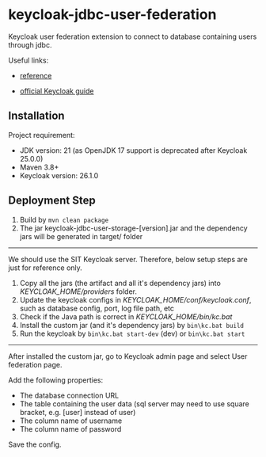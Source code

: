 # keycloak-jdbc-user-federation

Keycloak user federation extension to connect to database containing users through jdbc. 

Useful links:

- [reference](https://github.com/kyrcha/keycloak-mysql-user-federation)

- [official Keycloak guide](https://www.keycloak.org/docs/latest/server_development/index.html#_user-storage-spi)

## Installation 

Project requirement:

- JDK version: 21 (as OpenJDK 17 support is deprecated after Keycloak 25.0.0)
- Maven 3.8+
- Keycloak version: 26.1.0

## Deployment Step

1. Build by `mvn clean package`
2. The jar keycloak-jdbc-user-storage-[version].jar and the dependency jars will be generated in target/ folder

---

We should use the SIT Keycloak server. Therefore, below setup steps are just for reference only.

1. Copy all the jars (the artifact and all it's dependency jars) into *KEYCLOAK_HOME/providers* folder. 
2. Update the keycloak configs in *KEYCLOAK_HOME/conf/keycloak.conf*, such as database config, port, log file path, etc
3. Check if the Java path is correct in *KEYCLOAK_HOME/bin/kc.bat*
4. Install the custom jar (and it's dependency jars) by `bin\kc.bat build`
5. Run the keycloak by `bin\kc.bat start-dev` (dev) or `bin\kc.bat start`

---

After installed the custom jar, go to Keycloak admin page and select User federation page.

Add the following properties:

- The database connection URL
- The table containing the user data (sql server may need to use square bracket, e.g. [user] instead of user)
- The column name of username
- The column name of password

Save the config.
